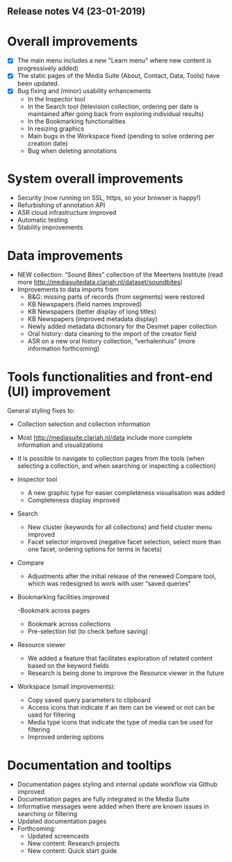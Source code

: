 Release notes V4 (23-01-2019)
---

# Overall improvements

- [x] The main menu includes a new "Learn menu" where new content is progressively added)
- [x] The static pages of the Media Suite (About, Contact, Data, Tools) have been updated. 
- [x] Bug fixing and (minor) usability enhancements
  - In the Inspector tool
  - In the Search tool (television collection, ordering per date is maintained after going back from exploring individual results)
  - In the Bookmarking functionalities
  - In resizing graphics
  - Main bugs in the Workspace fixed (pending to solve ordering per creation date)
  - Bug when deleting annotations

# System overall improvements

- Security (now running on SSL, https, so your browser is happy!)
- Refurbishing of annotation API 
- ASR cloud infrastructure improved
- Automatic testing
- Stability improvements

# Data improvements

- NEW collection: “Sound Bites” collection of the Meertens Institute (read more http://mediasuitedata.clariah.nl/dataset/soundbites)
- Improvements to data imports from
  - B&G: missing parts of records (from segments) were restored
  - KB Newspapers (field names improved)
  - KB Newspapers (better display of long titles)
  - KB Newspapers (improved metadata display)
  - Newly added metadata dictionary for the Desmet paper collection
  - Oral history: data cleaning to the import of the creator field
  - ASR on a new oral history collection, “verhalenhuis” (more information forthcoming) 

# Tools functionalities and front-end (UI) improvement

General styling fixes to:

- Collection selection and collection information

- Most http://mediasuite.clariah.nl/data include more complete information and visualizations

- It is possible to navigate to collection pages from the tools (when selecting a collection, and when searching or inspecting a collection)

- Inspector tool

  - A new graphic type for easier completeness visualisation was added
  - Completeness display improved

- Search

  - New cluster (keywords for all collections) and field cluster menu improved
  - Facet selector improved (negative facet selection, select more than one facet, ordering options for terms in facets)

- Compare

  - Adjustments after the initial release of the renewed Compare tool, which was redesigned to work with user “saved queries”

- Bookmarking facilities improved

  -Bookmark across pages

  - Bookmark across collections
  - Pre-selection list (to check before saving)

- Resource viewer

  - We added a feature that facilitates exploration of related content based on the keyword fields
  - Research is being done to improve the Resource viewer in the future

- Workspace (small improvements):
  - Copy saved query parameters to clipboard
  - Access icons that indicate if an item can be viewed or not can be used for filtering 
  - Media type icons that indicate the type of media can be used for filtering 
  - Improved ordering options

# Documentation and tooltips

- Documentation pages styling and internal update workflow via Github improved
- Documentation pages are fully integrated in the Media Suite
- Informative messages were added when there are known issues in searching or filtering
- Updated documentation pages
- Forthcoming: 
  - Updated screencasts
  - New content: Research projects
  - New content: Quick start guide